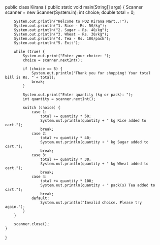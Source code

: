 public class Kirana {
    public static void main(String[] args) {
        Scanner scanner = new Scanner(System.in);
        int choice;
        double total = 0;

        System.out.println("Welcome to PO2 Kirana Mart..!");
        System.out.println("1. Rice - Rs. 50/kg");
        System.out.println("2. Sugar - Rs. 40/kg");
        System.out.println("3. Wheat - Rs. 30/kg");
        System.out.println("4. Tea - Rs. 100/pack");
        System.out.println("5. Exit");

        while (true) {
            System.out.print("Enter your choice: ");
            choice = scanner.nextInt();
            
            if (choice == 5) {
                System.out.println("Thank you for shopping! Your total bill is Rs. " + total);
                break;
            }
            
            System.out.print("Enter quantity (kg or pack): ");
            int quantity = scanner.nextInt();
            
            switch (choice) {
                case 1:
                    total += quantity * 50;
                    System.out.println(quantity + " kg Rice added to cart.");
                    break;
                case 2:
                    total += quantity * 40;
                    System.out.println(quantity + " kg Sugar added to cart.");
                    break;
                case 3:
                    total += quantity * 30;
                    System.out.println(quantity + " kg Wheat added to cart.");
                    break;
                case 4:
                    total += quantity * 100;
                    System.out.println(quantity + " pack(s) Tea added to cart.");
                    break;
                default:
                    System.out.println("Invalid choice. Please try again.");
            }
        }
        
        scanner.close();
    }
}
